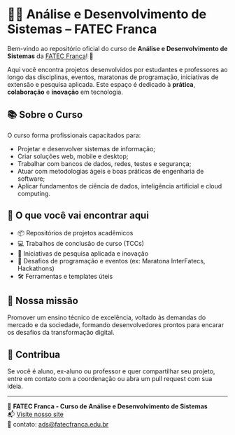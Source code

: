 # 👨‍💻 Análise e Desenvolvimento de Sistemas – FATEC Franca

Bem-vindo ao repositório oficial do curso de **Análise e Desenvolvimento de Sistemas** da [FATEC Franca](https://fatecfranca.cps.sp.gov.br)! 🚀

Aqui você encontra projetos desenvolvidos por estudantes e professores ao longo das disciplinas, eventos, maratonas de programação, iniciativas de extensão e pesquisa aplicada. Este espaço é dedicado à **prática**, **colaboração** e **inovação** em tecnologia.

## 📚 Sobre o Curso

O curso forma profissionais capacitados para:

- Projetar e desenvolver sistemas de informação;
- Criar soluções web, mobile e desktop;
- Trabalhar com bancos de dados, redes, testes e segurança;
- Atuar com metodologias ágeis e boas práticas de engenharia de software;
- Aplicar fundamentos de ciência de dados, inteligência artificial e cloud computing.

## 🧠 O que você vai encontrar aqui

- 📦 Repositórios de projetos acadêmicos
- 💻 Trabalhos de conclusão de curso (TCCs)
- 🤖 Iniciativas de pesquisa aplicada e inovação
- 🎯 Desafios de programação e eventos (ex: Maratona InterFatecs, Hackathons)
- 🛠️ Ferramentas e templates úteis

## 🌟 Nossa missão

Promover um ensino técnico de excelência, voltado às demandas do mercado e da sociedade, formando desenvolvedores prontos para encarar os desafios da transformação digital.

## 🤝 Contribua

Se você é aluno, ex-aluno ou professor e quer compartilhar seu projeto, entre em contato com a coordenação ou abra um pull request com sua ideia.

---

📍 **FATEC Franca - Curso de Análise e Desenvolvimento de Sistemas**  
📬 [Visite nosso site](https://fatecfranca.cps.sp.gov.br)  
📧 contato: ads@fatecfranca.edu.br
